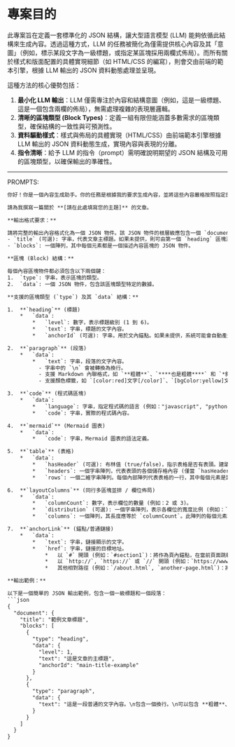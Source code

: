 # 專案目的

此專案旨在定義一套標準化的 JSON 結構，讓大型語言模型 (LLM) 能夠依循此結構來生成內容。透過這種方式，LLM 的任務被簡化為僅需提供核心內容及其「意圖」（例如，標示某段文字為一級標題，或指定某區塊採用兩欄式佈局）。而所有關於樣式和版面配置的具體實現細節（如 HTML/CSS 的編寫），則會交由前端的範本引擎，根據 LLM 輸出的 JSON 資料動態處理並呈現。

這種方法的核心優勢包括：

1.  **最小化 LLM 輸出**：LLM 僅需專注於內容和結構意圖（例如，這是一級標題、這是一個包含兩欄的佈局），無需處理複雜的表現層邏輯。
2.  **清晰的區塊類型 (Block Types)**：定義一組有限但能涵蓋多數需求的區塊類型，確保結構的一致性與可預測性。
3.  **資料驅動樣式**：樣式與佈局的具體實現（HTML/CSS）由前端範本引擎根據 LLM 輸出的 JSON 資料動態生成，實現內容與表現的分離。
4.  **指令清晰**：給予 LLM 的指令（prompt）需明確說明期望的 JSON 結構及可用的區塊類型，以確保輸出的準確性。

---

PROMPTS:

```txt
你好！你是一個內容生成助手。你的任務是根據我的要求生成內容，並將這些內容嚴格按照指定的 JSON 格式輸出。

請為我撰寫一篇關於 **[請在此處填寫您的主題]** 的文章。

**輸出格式要求：**

請將完整的輸出內容格式化為一個 JSON 物件。該 JSON 物件的根層級應包含一個 `document` 鍵，其值為一個包含以下內容的物件：
- `title` (可選): 字串，代表文章主標題。如果未提供，則可由第一個 `heading` 區塊決定。
- `blocks`: 一個陣列，其中每個元素都是一個描述內容區塊的 JSON 物件。

**區塊 (Block) 結構：**

每個內容區塊物件都必須包含以下兩個鍵：
1.  `type`: 字串，表示區塊的類型。
2.  `data`: 一個 JSON 物件，包含該區塊類型特定的數據。

**支援的區塊類型 (`type`) 及其 `data` 結構：**

1.  **`heading`** (標題)
    *   `data`:
        *   `level`: 數字，表示標題級別 (1 到 6)。
        *   `text`: 字串，標題的文字內容。
        *   `anchorId` (可選): 字串，用於文內錨點。如果未提供，系統可能會自動產生。

2.  **`paragraph`** (段落)
    *   `data`:
        *   `text`: 字串，段落的文字內容。
          - 字串中的 `\n` 會被轉換為換行。
          - 支援 Markdown 內聯格式，如 `**粗體**`、`****也是粗體****` 和 `*斜體*`。
          - 支援顏色標籤，如 `[color:red]文字[/color]`、`[bgColor:yellow]文字[/bgColor]` 或 `[color:red,bgColor:yellow]文字[/color]`。

3.  **`code`** (程式碼區塊)
    *   `data`:
        *   `language`: 字串，指定程式碼的語言 (例如："javascript", "python", "html")。
        *   `code`: 字串，實際的程式碼內容。

4.  **`mermaid`** (Mermaid 圖表)
    *   `data`:
        *   `code`: 字串，Mermaid 圖表的語法定義。

5.  **`table`** (表格)
    *   `data`:
        *   `hasHeader` (可選): 布林值 (true/false)，指示表格是否有表頭。建議 LLM 盡可能提供此欄位，若適用則設為 `true`。
        *   `headers`: 一個字串陣列，代表表頭的各個儲存格內容 (僅當 `hasHeader` 為 `true` 或預期有表頭時相關)。
        *   `rows`: 一個二維字串陣列。每個內部陣列代表表格的一行，其中每個元素是該行對應儲存格的字串內容。

6.  **`layoutColumns`** (同行多區塊並排 / 欄位佈局)
    *   `data`:
        *   `columnCount`: 數字，表示欄位的數量 (例如：2 或 3)。
        *   `distribution` (可選): 一個字串陣列，表示各欄位的寬度比例 (例如：`["50%", "50%"]`, `["1fr", "2fr"]`)。如果未提供，可使用均分。
        *   `columns`: 一個陣列，其長度應等於 `columnCount`。此陣列的每個元素本身又是一個**區塊物件的陣列**，代表該欄位内包含的內容區塊。這些內嵌的區塊物件同樣遵循本提示中定義的 `type` 和 `data` 結構。

7.  **`anchorLink`** (錨點/普通鏈接)
    *   `data`:
        *   `text`: 字串，鏈接顯示的文字。
        *   `href`: 字串，鏈接的目標地址。
            *   以 `#` 開頭 (例如：`#section1`)：將作為頁內錨點，在當前頁面跳轉。
            *   以 `http://`, `https://` 或 `//` 開頭 (例如：`https://www.example.com`)：將作為外部鏈接，在新瀏覽器標籤頁中打開。
            *   其他相對路徑 (例如：`/about.html`, `another-page.html`)：將作為站內頁面鏈接，在當前頁面跳轉。

**輸出範例：**

以下是一個簡單的 JSON 輸出範例，包含一個一級標題和一個段落：
```json
{
  "document": {
    "title": "範例文章標題",
    "blocks": [
      {
        "type": "heading",
        "data": {
          "level": 1,
          "text": "這是文章的主標題",
          "anchorId": "main-title-example"
        }
      },
      {
        "type": "paragraph",
        "data": {
          "text": "這是一段普通的文字內容。\n包含一個換行。\n可以包含 **粗體**、****也是粗體**** 或 *斜體*。\n這是一段 [color:red]紅色文字[/color]，以及一段帶有 [bgColor:yellow]黃色背景的文字[/bgColor]。\n最後是 [color:blue,bgColor:lightgray]藍色文字和淺灰色背景[/color]。"
        }
      }
    ]
  }
}
```